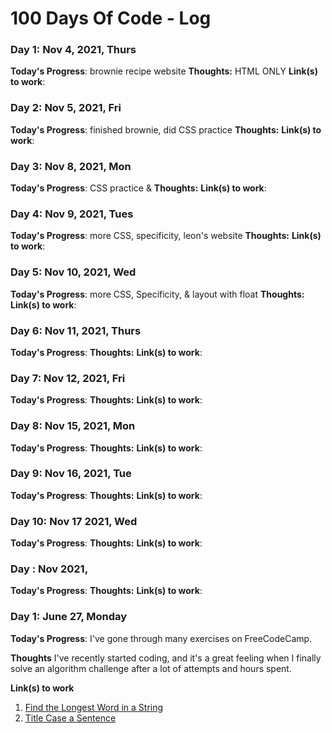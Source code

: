 # 100 Days Of Code - Log

### Day 1: Nov 4, 2021, Thurs
**Today's Progress**: brownie recipe website
**Thoughts:** HTML ONLY
**Link(s) to work**:

### Day 2: Nov 5, 2021, Fri
**Today's Progress**: finished brownie, did CSS practice
**Thoughts:**
**Link(s) to work**:

### Day 3: Nov 8, 2021, Mon 
**Today's Progress**: CSS practice & 
**Thoughts:**
**Link(s) to work**:

### Day 4: Nov 9, 2021, Tues
**Today's Progress**: more CSS, specificity, leon's website
**Thoughts:**
**Link(s) to work**:

### Day 5: Nov 10, 2021, Wed
**Today's Progress**: more CSS, Specificity, & layout with float
**Thoughts:**
**Link(s) to work**:

### Day 6: Nov 11, 2021, Thurs
**Today's Progress**: 
**Thoughts:**
**Link(s) to work**:

### Day 7: Nov 12, 2021, Fri 
**Today's Progress**: 
**Thoughts:**
**Link(s) to work**:

### Day 8: Nov 15, 2021, Mon 
**Today's Progress**: 
**Thoughts:**
**Link(s) to work**:

### Day 9: Nov 16, 2021, Tue 
**Today's Progress**: 
**Thoughts:**
**Link(s) to work**:

### Day 10: Nov 17 2021, Wed 
**Today's Progress**: 
**Thoughts:**
**Link(s) to work**:

### Day : Nov 2021, 
**Today's Progress**: 
**Thoughts:**
**Link(s) to work**:


### Day 1: June 27, Monday

**Today's Progress**: I've gone through many exercises on FreeCodeCamp.

**Thoughts** I've recently started coding, and it's a great feeling when I finally solve an algorithm challenge after a lot of attempts and hours spent.

**Link(s) to work**
1. [Find the Longest Word in a String](https://www.freecodecamp.com/challenges/find-the-longest-word-in-a-string)
2. [Title Case a Sentence](https://www.freecodecamp.com/challenges/title-case-a-sentence)
